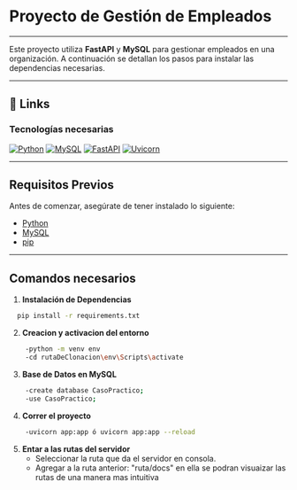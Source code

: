# Proyecto de Gestión de Empleados
---
Este proyecto utiliza **FastAPI** y **MySQL** para gestionar empleados en una organización. A continuación se detallan los pasos para instalar las dependencias necesarias.

---

## 🔗 Links
### Tecnologías necesarias

[![Python](https://img.shields.io/badge/Python-3776AB?style=for-the-badge&logo=python&logoColor=white)](https://www.python.org/downloads/)
[![MySQL](https://img.shields.io/badge/MySQL-4479A1?style=for-the-badge&logo=mysql&logoColor=white)](https://www.mysql.com/)
[![FastAPI](https://img.shields.io/badge/FastAPI-005571?style=for-the-badge&logo=fastapi&logoColor=white)](https://fastapi.tiangolo.com/)
[![Uvicorn](https://img.shields.io/badge/Uvicorn-FFFFFF?style=for-the-badge&logo=uvicorn&logoColor=black)](https://www.uvicorn.org/)

---

## Requisitos Previos

Antes de comenzar, asegúrate de tener instalado lo siguiente:

- [Python](https://www.python.org/downloads/)
- [MySQL](https://www.mysql.com/)
- [pip](https://pip.pypa.io/en/stable/) 

---
## Comandos necesarios

1. **Instalación de Dependencias**

```bash
  pip install -r requirements.txt
```
    
2. **Creacion y activacion del entorno**
```bash
    -python -m venv env
    -cd rutaDeClonacion\env\Scripts\activate
```
3. **Base de Datos en MySQL**
```bash
    -create database CasoPractico;
    -use CasoPractico;
```
4. **Correr el proyecto**
```bash
    -uvicorn app:app ó uvicorn app:app --reload
```
5. **Entar a las rutas del servidor**
    - Seleccionar la ruta que da el servidor en consola.
    - Agregar a la ruta anterior: "ruta/docs"
    en ella se podran visuaizar las rutas de una manera mas intuitiva


